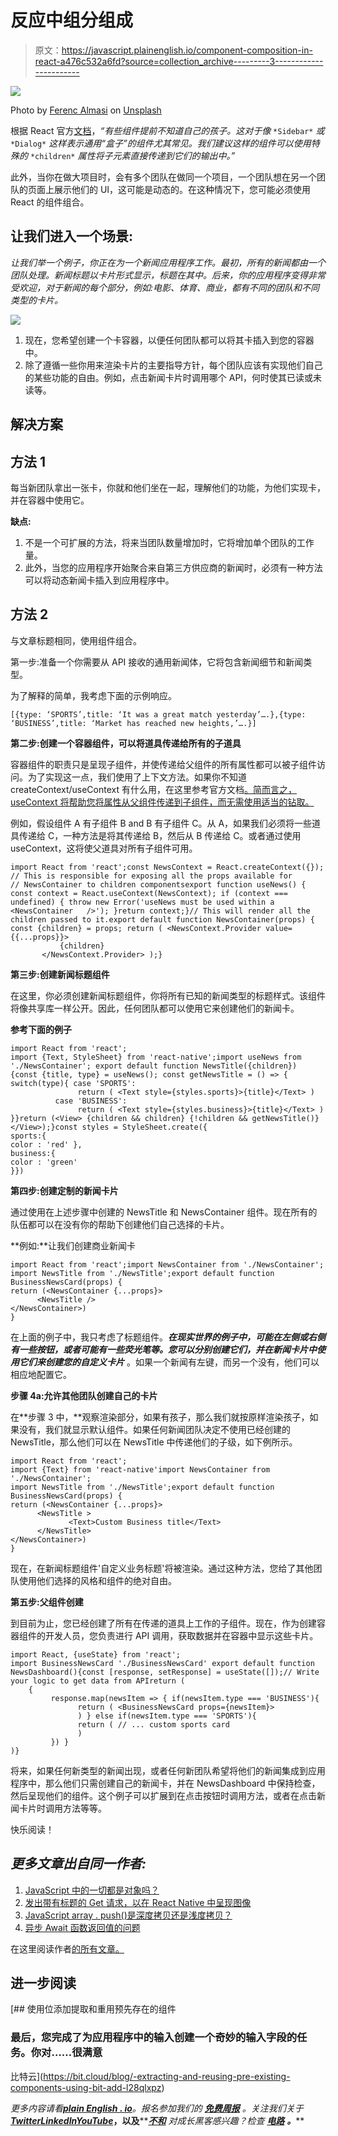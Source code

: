 # 反应中组分组成

> 原文：<https://javascript.plainenglish.io/component-composition-in-react-a476c532a6fd?source=collection_archive---------3----------------------->

![](img/4ef1aa37fd7fb89fefbce5a5ce492a25.png)

Photo by [Ferenc Almasi](https://unsplash.com/@flowforfrank?utm_source=medium&utm_medium=referral) on [Unsplash](https://unsplash.com?utm_source=medium&utm_medium=referral)

根据 React 官方[文档](https://reactjs.org/docs/composition-vs-inheritance.html)，*“有些组件提前不知道自己的孩子。这对于像* `*Sidebar*` *或* `*Dialog*` *这样表示通用“盒子”的组件尤其常见。我们建议这样的组件可以使用特殊的* `*children*` *属性将子元素直接传递到它们的输出中。”*

此外，当你在做大项目时，会有多个团队在做同一个项目，一个团队想在另一个团队的页面上展示他们的 UI，这可能是动态的。在这种情况下，您可能必须使用 React 的组件组合。

## **让我们进入一个场景:**

*让我们举一个例子，你正在为一个新闻应用程序工作。最初，所有的新闻都由一个团队处理。新闻标题以卡片形式显示，标题在其中。后来，你的应用程序变得非常受欢迎，对于新闻的每个部分，例如:电影、体育、商业，都有不同的团队和不同类型的卡片。*

![](img/5cb834539dfb45e6ec86944ce22d593c.png)

1.  现在，您希望创建一个卡容器，以便任何团队都可以将其卡插入到您的容器中。
2.  除了遵循一些你用来渲染卡片的主要指导方针，每个团队应该有实现他们自己的某些功能的自由。例如，点击新闻卡片时调用哪个 API，何时使其已读或未读等。

## **解决方案**

## **方法 1**

每当新团队拿出一张卡，你就和他们坐在一起，理解他们的功能，为他们实现卡，并在容器中使用它。

**缺点:**

1.  不是一个可扩展的方法，将来当团队数量增加时，它将增加单个团队的工作量。
2.  此外，当您的应用程序开始聚合来自第三方供应商的新闻时，必须有一种方法可以将动态新闻卡插入到应用程序中。

## **方法 2**

与文章标题相同，使用组件组合。

第一步:准备一个你需要从 API 接收的通用新闻体，它将包含新闻细节和新闻类型。

为了解释的简单，我考虑下面的示例响应。

```
[{type: ‘SPORTS’,title: ‘It was a great match yesterday’….},{type: ‘BUSINESS’,title: ‘Market has reached new heights,’….}]
```

**第二步:创建一个容器组件，可以将道具传递给所有的子道具**

容器组件的职责只是呈现子组件，并使传递给父组件的所有属性都可以被子组件访问。为了实现这一点，我们使用了上下文方法。如果你不知道 createContext/useContext 有什么用，在这里参考官方文档[。简而言之，useContext 将帮助您将属性从父组件传递到子组件，而无需使用适当的钻取。](https://reactjs.org/docs/hooks-reference.html#usecontext)

例如，假设组件 A 有子组件 B and B 有子组件 C。从 A，如果我们必须将一些道具传递给 C，一种方法是将其传递给 B，然后从 B 传递给 C。或者通过使用 useContext，这将使父道具对所有子组件可用。

```
import React from 'react';const NewsContext = React.createContext({}); // This is responsible for exposing all the props available for 
// NewsContainer to children componentsexport function useNews() { const context = React.useContext(NewsContext); if (context === undefined) { throw new Error('useNews must be used within a <NewsContainer   />'); }return context;}// This will render all the children passed to it.export default function NewsContainer(props) { const {children} = props; return ( <NewsContext.Provider value={{...props}}>
           {children}
       </NewsContext.Provider> );}
```

**第三步:创建新闻标题组件**

在这里，你必须创建新闻标题组件，你将所有已知的新闻类型的标题样式。该组件将像共享库一样公开。因此，任何团队都可以使用它来创建他们的新闻卡。

**参考下面的例子**

```
import React from 'react';
import {Text, StyleSheet} from 'react-native';import useNews from './NewsContainer'; export default function NewsTitle({children}) {const {title, type} = useNews(); const getNewsTitle = () => { switch(type){ case 'SPORTS':
               return ( <Text style={styles.sports}>{title}</Text> )
          case 'BUSINESS':
               return ( <Text style={styles.business}>{title}</Text> ) }}return (<View> {children && children} {!children && getNewsTitle()}</View>);}const styles = StyleSheet.create({
sports:{
color : 'red' },
business:{
color : 'green'
}})
```

**第四步:创建定制的新闻卡片**

通过使用在上述步骤中创建的 NewsTitle 和 NewsContainer 组件。现在所有的队伍都可以在没有你的帮助下创建他们自己选择的卡片。

**例如:**让我们创建商业新闻卡

```
import React from 'react';import NewsContainer from './NewsContainer';
import NewsTitle from './NewsTitle';export default function BusinessNewsCard(props) {
return (<NewsContainer {...props}>
      <NewsTitle />
</NewsContainer>)
}
```

在上面的例子中，我只考虑了标题组件。***在现实世界的例子中，可能在左侧或右侧有一些按钮，或者可能有一些荧光笔等。您可以分别创建它们，并在新闻卡片中使用它们来创建您的自定义卡片*** 。如果一个新闻有左键，而另一个没有，他们可以相应地配置它。

**步骤 4a:允许其他团队创建自己的卡片**

在**步骤 3 中，**观察渲染部分，如果有孩子，那么我们就按原样渲染孩子，如果没有，我们就显示默认组件。如果任何新闻团队决定不使用已经创建的 NewsTitle，那么他们可以在 NewsTitle 中传递他们的子级，如下例所示。

```
import React from 'react';
import {Text} from 'react-native'import NewsContainer from './NewsContainer';
import NewsTitle from './NewsTitle';export default function BusinessNewsCard(props) {
return (<NewsContainer {...props}>
      <NewsTitle >
             <Text>Custom Business title</Text>
      </NewsTitle>
</NewsContainer>)
}
```

现在，在新闻标题组件'自定义业务标题'将被渲染。通过这种方法，您给了其他团队使用他们选择的风格和组件的绝对自由。

**第五步:父组件创建**

到目前为止，您已经创建了所有在传递的道具上工作的子组件。现在，作为创建容器组件的开发人员，您负责进行 API 调用，获取数据并在容器中显示这些卡片。

```
import React, {useState} from 'react';
import BusinessNewsCard './BusinessNewsCard' export default function NewsDashboard(){const [response, setResponse] = useState([]);// Write your logic to get data from APIreturn (
    {
         response.map(newsItem => { if(newsItem.type === 'BUSINESS'){
               return ( <BusinessNewsCard props={newsItem}>
               ) } else if(newsItem.type === 'SPORTS'){
               return ( // ... custom sports card
               )
         }) }
)} 
```

将来，如果任何新类型的新闻出现，或者任何新团队希望将他们的新闻集成到应用程序中，那么他们只需创建自己的新闻卡，并在 NewsDashboard 中保持检查，然后呈现他们的组件。这个例子可以扩展到在点击按钮时调用方法，或者在点击新闻卡片时调用方法等等。

快乐阅读！

## ***更多文章出自同一作者:***

1.  [JavaScript 中的一切都是对象吗？](https://mevasanth.medium.com/how-everything-is-object-in-javascript-a4164d7e6a2d)
2.  [发出带有标题的 Get 请求，以在 React Native 中呈现图像](/react-native-making-get-request-to-display-the-image-f75d4338c5e2)
3.  [JavaScript array . push()是深度拷贝还是浅度拷贝？](/array-push-in-javascript-is-it-deep-or-shallow-copy-90cd195ec5b7)
4.  [异步 Await 函数返回值的问题](/array-push-in-javascript-is-it-deep-or-shallow-copy-90cd195ec5b7)

在这里阅读作者[的所有文章。](https://mevasanth.medium.com/)

## 进一步阅读

[](https://bit.cloud/blog/-extracting-and-reusing-pre-existing-components-using-bit-add-l28qlxpz) [## 使用位添加提取和重用预先存在的组件

### 最后，您完成了为应用程序中的输入创建一个奇妙的输入字段的任务。你对……很满意

比特云](https://bit.cloud/blog/-extracting-and-reusing-pre-existing-components-using-bit-add-l28qlxpz) 

*更多内容请看*[***plain English . io***](https://plainenglish.io/)*。报名参加我们的* [***免费周报***](http://newsletter.plainenglish.io/) *。关注我们关于*[***Twitter***](https://twitter.com/inPlainEngHQ)[***LinkedIn***](https://www.linkedin.com/company/inplainenglish/)*[***YouTube***](https://www.youtube.com/channel/UCtipWUghju290NWcn8jhyAw)***，以及****[***不和***](https://discord.gg/GtDtUAvyhW) *对成长黑客感兴趣？检查* [***电路***](https://circuit.ooo/) ***。*****
